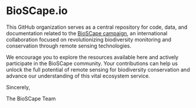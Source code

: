# BioSCape.io

This GitHub organization serves as a central repository for code, data, and documentation related to the [BioSCape campaign](http://bioscape.io), an international collaboration focused on revolutionizing biodiversity monitoring and conservation through remote sensing technologies.

We encourage you to explore the resources available here and actively participate in the BioSCape community. Your contributions can help us unlock the full potential of remote sensing for biodiversity conservation and advance our understanding of this vital ecosystem service.

Sincerely,

The BioSCape Team
